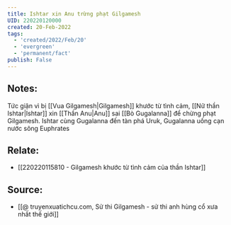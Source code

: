 ```yaml
---
title: Ishtar xin Anu trừng phạt Gilgamesh
UID: 220220120000
created: 20-Feb-2022
tags:
  - 'created/2022/Feb/20'
  - 'evergreen'
  - 'permanent/fact'
publish: False
---
```

## Notes:
Tức giận vì bị [[Vua Gilgamesh|Gilgamesh]] khước từ tình cảm, [[Nữ thần Ishtar|Ishtar]] xin [[Thần Anu|Anu]] sai [[Bò Gugalanna]] để chừng phạt Gilgamesh. Ishtar cùng Gugalanna đến tàn phá Uruk, Gugalanna uống cạn nước sông Euphrates

## Relate:
- [[220220115810 - Gilgamesh khước từ tình cảm của thần Ishtar]]

## Source:
- [[@ truyenxuatichcu.com, Sử thi Gilgamesh - sử thi anh hùng cổ xưa nhất thế giới]]


